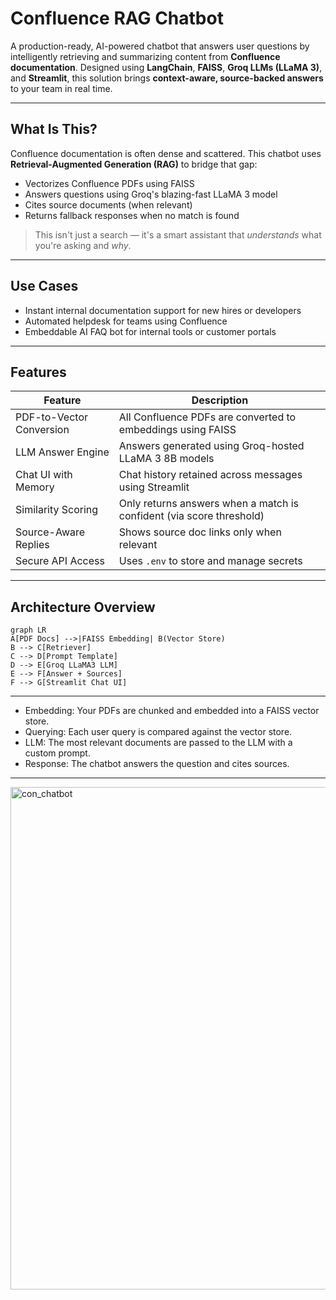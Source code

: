 # Confluence RAG Chatbot

A production-ready, AI-powered chatbot that answers user questions by intelligently retrieving and summarizing content from **Confluence documentation**. Designed using **LangChain**, **FAISS**, **Groq LLMs (LLaMA 3)**, and **Streamlit**, this solution brings **context-aware, source-backed answers** to your team in real time.

---

## What Is This?

Confluence documentation is often dense and scattered. This chatbot uses **Retrieval-Augmented Generation (RAG)** to bridge that gap:

- Vectorizes Confluence PDFs using FAISS
- Answers questions using Groq's blazing-fast LLaMA 3 model
- Cites source documents (when relevant)
- Returns fallback responses when no match is found

> This isn't just a search — it's a smart assistant that *understands* what you're asking and *why*.

---

## Use Cases

- Instant internal documentation support for new hires or developers
- Automated helpdesk for teams using Confluence
- Embeddable AI FAQ bot for internal tools or customer portals

---

## Features

| Feature                     | Description                                                                 |
|-----------------------------|-----------------------------------------------------------------------------|
|    PDF-to-Vector Conversion |  All Confluence PDFs are converted to embeddings using FAISS                |
|    LLM Answer Engine        |  Answers generated using Groq-hosted LLaMA 3 8B models                      |
|    Chat UI with Memory      |  Chat history retained across messages using Streamlit                      |
|    Similarity Scoring       |  Only returns answers when a match is confident (via score threshold)       |
|    Source-Aware Replies     |  Shows source doc links only when relevant                                  |
|    Secure API Access        |  Uses `.env` to store and manage secrets                                    |

---

##  Architecture Overview

```mermaid
graph LR
A[PDF Docs] -->|FAISS Embedding| B(Vector Store)
B --> C[Retriever]
C --> D[Prompt Template]
D --> E[Groq LLaMA3 LLM]
E --> F[Answer + Sources]
F --> G[Streamlit Chat UI]
```
---

- Embedding: Your PDFs are chunked and embedded into a FAISS vector store.
- Querying: Each user query is compared against the vector store.
- LLM: The most relevant documents are passed to the LLM with a custom prompt.
- Response: The chatbot answers the question and cites sources.

---
<img width="1425" height="804" alt="con_chatbot" src="https://github.com/user-attachments/assets/b890eb7b-53c8-442d-b242-b6dd0d15d891" />
